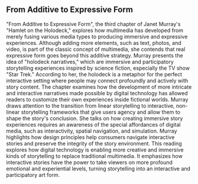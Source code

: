 <h2>From Additive to Expressive Form</h2>

"From Additive to Expressive Form", the third chapter of Janet Murray's "Hamlet on the Holodeck," explores how multimedia has developed from merely fusing various media types to producing immersive and expressive experiences. Although adding more elements, such as text, photos, and video, is part of the classic concept of multimedia, she contends that real expressive form goes beyond this additive strategy. Murray presents the idea of "holodeck narratives," which are immersive and participatory storytelling experiences inspired by science fiction, especially the TV show "Star Trek." According to her, the holodeck is a metaphor for the perfect interactive setting where people may connect profoundly and actively with story content. The chapter examines how the development of more intricate and interactive narratives made possible by digital technology has allowed readers to customize their own experiences inside fictional worlds. Murray draws attention to the transition from linear storytelling to interactive, non-linear storytelling frameworks that give users agency and allow them to shape the story's conclusion. She talks on how creating immersive story experiences requires an awareness of the special affordances of digital media, such as interactivity, spatial navigation, and simulation. Murray highlights how design principles help consumers navigate interactive stories and preserve the integrity of the story environment. This reading explores how digital technology is enabling more creative and immersive kinds of storytelling to replace traditional multimedia. It emphasizes how interactive stories have the power to take viewers on more profound emotional and experiential levels, turning storytelling into an interactive and participatory art form.
